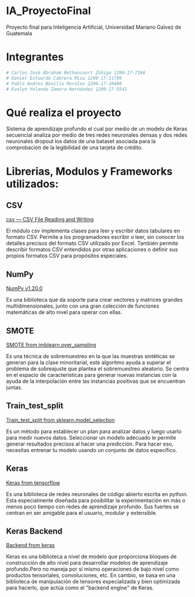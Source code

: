 # IA_ProyectoFinal
Proyecto final para Inteligencia Artificial, Universidad 
Mariano Galvez de Guatemala

# Integrantes
```python
# Carlos José Abraham Bethancourt Zúñiga 1290-17-7166
# Daniel Estuardo Cabrera Misa 1290-17-11799
# Pablo Andres Bonilla Morales 1290-17-10498
# Evelyn Yolanda Zamora Hernández 1290-17-5541
```
# Qué realiza el proyecto

Sistema de aprendizaje profundo el cual por medio de un modelo de Keras secuencial analiza por 
medio de tres redes neuronales densas y dos redes neuronales dropout los datos de una bataset 
asociada para la comprobación de la legibilidad de una tarjeta de crédito.

# Librerias, Modulos y Frameworks utilizados:

## CSV

[csv — CSV File Reading and Writing](https://docs.python.org/3/library/csv.html)

El módulo csv implementa clases para leer y escribir datos tabulares en formato CSV. Permite a los 
programadores escribir o leer, sin conocer los detalles precisos del formato CSV utilizado por Excel. 
También permite describir formatos CSV entendidos por otras aplicaciones o definir sus propios 
formatos CSV para propósitos especiales.

## NumPy

[NumPy v1.20.0](https://numpy.org/install/)

Es una biblioteca que da soporte para crear vectores y matrices grandes multidimensionales, junto 
con una gran colección de funciones matemáticas de alto nivel para operar con ellas.

## SMOTE

[SMOTE from imblearn.over_sampling](https://imbalanced-learn.org/stable/references/generated/imblearn.over_sampling.SMOTE.html)

Es una técnica de sobremuestreo en la que las muestras sintéticas se generan para la clase minoritarial, 
este algoritmo ayuda a superar el problema de sobreajuste que plantea el sobremuestreo aleatorio. 
Se centra en el espacio de características para generar nuevas instancias con la ayuda de la interpolación 
entre las 
instancias positivas que se encuentran juntas.

## Train_test_split

[Train_test_split from sklearn.model_selection](https://scikit-learn.org/stable/modules/generated/sklearn.model_selection.train_test_split.html)

Es un método para establecer un plan para analizar datos y luego usarlo para medir nuevos datos. Seleccionar 
un modelo adecuado le permite generar resultados precisos al hacer una predicción. Para hacer eso, necesitas 
entrenar tu modelo usando un conjunto de datos específico.

## Keras

[Keras from tensorflow](https://keras.io/)

Es una biblioteca de redes neuronales de código abierto escrita en python. Esta especialmente diseñada para 
posibilitar la experimentación en más o menos poco tiempo con redes de aprendizaje profundo. Sus fuertes se 
centran en ser amigable para el usuario, modular y extensible.

## Keras Backend

[Backend from keras](https://keras.rstudio.com/articles/backend.html)

Keras es una biblioteca a nivel de modelo que proporciona bloques de construcción de alto nivel para desarrollar 
modelos de aprendizaje profundo.Pero no maneja por sí mismo operaciones de bajo nivel como productos tensoriales, 
convoluciones, etc. En cambio, se basa en una biblioteca de manipulación de tensores especializada y bien 
optimizada para hacerlo, que actúa como el "backend engine" de Keras. 

